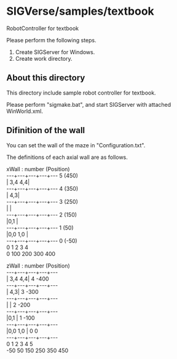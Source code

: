 SIGVerse/samples/textbook
========================
RobotController for textbook

Please perform the following steps.

1. Create SIGServer for Windows.
2. Create work directory.

About this directory
------------------------
This directory include sample robot controller for textbook.

Please perform "sigmake.bat", and start SIGServer with attached WinWorld.xml.


Difinition of the wall
------------------------
You can set the wall of the maze in "Configuration.txt".

The definitions of each axial wall are as follows.

xWall : number (Position)  
 ---+---+---+---+--- 5 (450)  
|            3,4 4,4|  
 ---+---+---+---+--- 4 (350)  
|                4,3|  
 ---+---+---+---+--- 3 (250)  
|                   |  
 ---+---+---+---+--- 2 (150)  
|0,1                |  
 ---+---+---+---+--- 1 (50)  
|0,0 1,0            |  
 ---+---+---+---+--- 0 (-50)  
  0   1   2   3   4    
  0  100 200 300 400  


zWall : number (Position)  
 ---+---+---+---+---   
|            3,4 4,4| 4 -400  
 ---+---+---+---+---   
|                4,3| 3 -300  
 ---+---+---+---+---   
|                   | 2 -200  
 ---+---+---+---+---   
|0,1                | 1 -100  
 ---+---+---+---+---   
|0,0 1,0            | 0 0  
 ---+---+---+---+---   
0   1   2   3   4   5   
-50 50  150 250 350 450  


